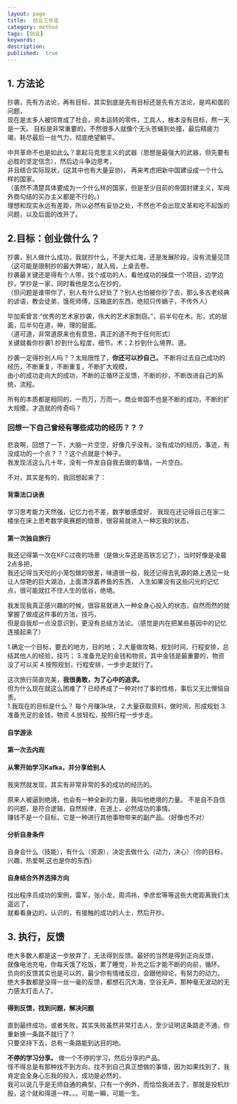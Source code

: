 ```yaml
---
layout: page
title:  创业三步走
category: method
tags: [创业]
keywords:
description:
published:  true
---
```



## 1. 方法论
抄袭，先有方法论，再有目标，其实到底是先有目标还是先有方法论，是鸡和蛋的问题，  
现在是太多人被饲育成了社会，资本运转的零件，工具人，根本没有目标，熬一天是一天。
目标是非常重要的，不然很多人就像个无头苍蝇到处撞，最后精疲力竭，耗尽最后一丝气力，彻底绝望躺平。    

中共革命不也是如此么？拿起马克思主义的武器（思想是最强大的武器，但先要有必胜的坚定信念），然后边斗争边思考，  
并且结合实际现状，(这其中也有大量妥协)， 再来考虑把新中国建设成一个什么样的国家。  
（虽然不清楚具体要成为一个什么样的国家，但是至少目前的帝国封建主义，军阀外商勾结的买办主义都是不行的。）   
理想和现实永远有差距，所以必然有妥协之处，不然也不会出现文革和吃不起饭的问题，以及后面的改开了。  
## 2.目标：创业做什么？
抄袭，别人做什么成功，我就抄什么，不是大红海，还是发展阶段，没有流量见顶（这可能是限制抄的最大弊端），就入局，上桌去卷。  
抄袭最关键还是得有个人带，找个成功的人，看他成功的操盘一个项目，边学边抄，学抄是一家，同时看他是怎么在抄的，  
（但问题是谁带你了，别人有什么好处了？别人也怕被你抄了去，那么多古老经典的谚语，教会徒弟，饿死师傅，压箱底的东西，绝招只传嫡子，不传外人）  

毕加索曾言:“优秀的艺术家抄袭，伟大的艺术家剽窃。”，前半句在术，形，式的层面，后半句在道，神，理的层面。  
（道可道，非常道原来也有意思，真正的道不拘于任何形式）  
关键就看你抄袭1.抄到什么程度，细节。术；2.抄到什么境界。道。  

抄袭一定得抄别人吗？？太局限性了，**你还可以抄自己，** 不断将过去自己成功的经历，不断重复，不断重复，不断扩大规模，  
由小的成功走向大的成功，不断的正循环正反馈，不断的抄，不断改进自己的系统，流程。

所有的本质都是相同的，一而万，万而一。商业帝国不也是不断的成功，不断的扩大规模，才造就的传奇吗？  


### 回想一下自己曾经有哪些成功的经历？？？  
悲哀啊，回想了一下，大脑一片空空，好像几乎没有。没有成功的经历，事迹，有没成功的一个点？？？这个点就是个种子。    
我发现活这么几十年，没有一件发自自我去做的事情，一片空白。  

不对，其实是有的，我回想起来了：  
#### 背乘法口诀表
学习思考能力天然强，记忆力也不差，数字敏感度好，
我现在还记得自己在家二楼坐在床上思考数学奥赛题的情景，很容易就进入一种忘我的状态，

#### 第一次独自旅行
我还记得第一次在KFC过夜的场景（是做火车还是高铁忘记了），当时好像是凌晨2点多把，  
我还记得当天吃的小笼包做的很差，味道很一般，我还记得去乳源的路上遇见一处让人惊艳的巨大湖泊，上面漂浮着养鱼的东西，
人生如果没有这些闪光的记忆点，很可能就扛不住人生的低谷，绝境。  

我发现我真正感兴趣的时候，很容易就进入一种全身心投入的状态，自然而然的就掌握了做成这件事的方法，技巧，  
但是自我却一点没意识到，更没有总结方法论。（感觉是内在把某些基因中的记忆连接起来了） 

1.确定一个目标，要去的地方，目的地；
2.大量做攻略，规划时间，行程安排，总结其他人的经验，技巧；
3.准备充足的金钱和物资，其中金钱是最重要的，物资没了可以买
4.按照规划，行程安排，一步步走就行了。

这次旅行简直完美，**我很勇敢，为了心中的追求。**   
但为什么现在就这么困难了？已经养成了一种对付了事的性格，事后又无比懊恼自责。   
1.我现在的目标是什么？
每个月赚3k块，
2.大量获取资料，做时间，形成规划
3.准备充足的金钱，物资
4.放轻松，按照行程一步步走。
#### 自学游泳
#### 第一次去内观
#### 从零开始学习Kafka，并分享给别人
我突然就发现，其实有非常非常的多的成功的经历的。

原来人被逼到绝境，也会有一种全新的力量，我叫他绝境的力量。
不是自不自信的问题，是符合逻辑，自然规律，在道上，必然成功的事情。  
赚钱不是一个目标，它是一种进行其他事物带来的副产品。（好像也不对）
#### 分析自身条件
自身会什么（技能），有什么（资源），决定去做什么（动力，决心）（你的目标，兴趣，热爱啊,这也是你的东西）
#### 自身结合外界选择方向
找出程序员成功的案例，雷军，张小龙，周鸿祎，李彦宏等等这些大佬距离我们太遥远了，  
就看看身边的，认识的，有接触的成功的人士，然后开抄。

## 3. 执行，反馈
绝大多数人都是这一步放弃了，无法得到反馈。最好的当然是得到正向反馈，  
就像电池充电，你每天饿了吃饭，累了睡觉，补充之后才能不断的向前，循环。  
负向的反馈其实也是可以的，最少你有情绪反应，会跟他辩论，有努力的动力。  
绝大多数都是没得一丝一毫的反馈，都想石沉大海，空谷无声，那种毫无波动的无力感太打击人了。

#### 得到反馈，找到问题，解决问题
直到最终成功，或者失败，其实失败虽然非常打击人，至少证明这条路走不通，你重新换一条路不就行了？  
只要坚持下去，总有一条路能到达目的地。



**不停的学习分享。** 做一个不停的学习，然后分享的产品。   
怪不得总是有那种找不到方向，找不到自己真正想做的事情，因为如果找到了，我肯定会全身心忘我的投入，成功是必然的，  
我可以说几乎是无师自通的典型，只有一个例外，而恰恰我进去了，那就是投机炒股，这个就和得道一样。。。可能一瞬，可能一生。

